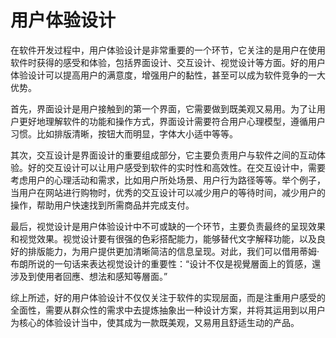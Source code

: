 # 用户体验设计
在软件开发过程中，用户体验设计是非常重要的一个环节，它关注的是用户在使用软件时获得的感受和体验，包括界面设计、交互设计、视觉设计等方面。好的用户体验设计可以提高用户的满意度，增强用户的黏性，甚至可以成为软件竞争的一大优势。

首先，界面设计是用户接触到的第一个界面，它需要做到既美观又易用。为了让用户更好地理解软件的功能和操作方式，界面设计需要符合用户心理模型，遵循用户习惯。比如排版清晰，按钮大而明显，字体大小适中等等。

其次，交互设计是界面设计的重要组成部分，它主要负责用户与软件之间的互动体验。好的交互设计可以让用户感受到软件的实时性和高效性。在交互设计中，需要考虑用户的心理活动和需求，比如用户所处场景、用户行为路径等等。举个例子，当用户在网站进行购物时，优秀的交互设计可以减少用户的等待时间，减少用户的操作，帮助用户快速找到所需商品并完成支付。

最后，视觉设计是用户体验设计中不可或缺的一个环节，主要负责最终的呈现效果和视觉效果。视觉设计要有很强的色彩搭配能力，能够替代文字解释功能，以及良好的排版能力，为用户提供更加清晰简洁的信息呈现。对此，我们可以借用蒂姆·布朗所说的一句话来表达视觉设计的重要性：“设计不仅是视覺層面上的質感，還涉及到使用者回應、想法和感知等層面。”

综上所述，好的用户体验设计不仅仅关注于软件的实现层面，而是注重用户感受的全面性，需要从群众性的需求中去提炼抽象出一种设计方案，并将其运用到以用户为核心的体验设计当中，使其成为一款既美观，又易用且舒适生动的产品。